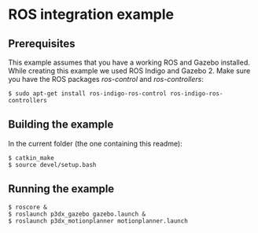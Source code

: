 # ROS integration example
## Prerequisites
This example assumes that you have a working ROS and Gazebo installed. While creating this example we used ROS Indigo and Gazebo 2. Make sure you have the ROS packages *ros-control* and *ros-controllers*:

```
$ sudo apt-get install ros-indigo-ros-control ros-indigo-ros-controllers
```

## Building the example
In the current folder (the one containing this readme):

```
$ catkin_make
$ source devel/setup.bash
```

## Running the example

```
$ roscore &
$ roslaunch p3dx_gazebo gazebo.launch &
$ roslaunch p3dx_motionplanner motionplanner.launch
```

